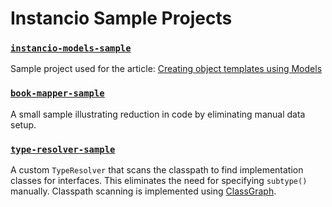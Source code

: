# Instancio Sample Projects

### [`instancio-models-sample`](instancio-models-sample)

Sample project used for the article: [Creating object templates using Models](https://www.instancio.org/articles/creating-object-templates-using-models/)

### [`book-mapper-sample`](book-mapper-sample)

A small sample illustrating reduction in code by eliminating manual data setup.

### [`type-resolver-sample`](type-resolver-sample)

A custom `TypeResolver` that scans the classpath to find implementation classes for interfaces.
This eliminates the need for specifying `subtype()` manually.
Classpath scanning is implemented using [ClassGraph](https://github.com/classgraph/classgraph).